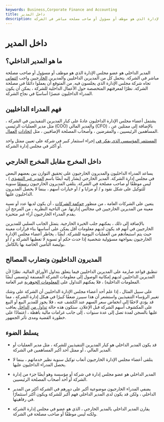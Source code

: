 ```yaml
---
keywords: Business,Corporate Finance and Accounting
title: داخل المدير
description: المدير الداخلي هو عضو مجلس الإدارة الذي هو موظف أو مسؤول أو صاحب مصلحة مباشر في الشركة.
---
```


# داخل المدير
## ما هو المدير الداخلي؟

المدير الداخلي هو عضو مجلس الإدارة الذي هو موظف أو مسؤول أو صاحب مصلحة مباشر في الشركة. يتحمل كل من المديرين الداخليين والمديرين [الخارجيين](/outsidedirector) واجب [ائتماني](/fiduciary) تجاه شركة مجلس الإدارة الذي يجلسون فيه. من المتوقع أن يعملوا دائمًا في مصلحة الشركة. نظرًا لمعرفتهم المتخصصة حول الأعمال الداخلية للشركة ، يمكن أن يكون المدراء الداخليون عنصرًا أساسيًا في نجاح الشركة.

## فهم المدراء الداخليين

يشتمل أعضاء مجلس الإدارة الداخليون عادةً على كبار المديرين التنفيذيين في الشركة ، مثل مدير العمليات الرئيسي (COO) والمدير المالي (CFO) ، بالإضافة إلى ممثلين عن المساهمين الرئيسيين ، والمقرضين ، وأصحاب المصلحة الإضافيين ، مثل [اتحادات](/labor-union) [العمال](/labor-union).

[المستثمر المؤسسي الذي يفكر في](/institutionalinvestor) إجراء استثمار كبير في شركة على تعيين ممثل واحد أو أكثر في مجلس إدارة الشركة.

## داخل المخرج مقابل المخرج الخارجي

يساعد المدراء الداخليون والمديرون الخارجيون على تحقيق التوازن بين بعضهم البعض في مجلس إدارة الشركة. المدير الخارجي (يشار إليه أيضًا باسم [المدير غير التنفيذي](/non-executive-director) ) ، ليس موظفًا أو صاحب مصلحة في الشركة. يتلقى المديرون الخارجيون [رسومًا](/retainer-fee) سنوية للتوكيل على شكل نقود و / أو مزايا و / أو خيارات أسهم ، بينما لا يحصل المديرون الداخليون عليها.

يتعين على الشركات العامة ، من منظور [حوكمة الشركات](/corporategovernance) ، أن يكون لديها عدد أو نسبة معينة من المديرين الخارجيين في مجالس إدارتها. من الناحية النظرية ، من المرجح أن يقدم المدراء الخارجيون آراء غير متحيزة.

بالإضافة إلى ذلك ، يمكنهم جلب الخبرة الخارجية. يتمثل الجانب السلبي للمديرين الخارجيين في أنهم قد يكون لديهم معلومات أقل يمكن على أساسها بناء قرارات معينة حيث يتم استبعادهم من العمليات اليومية للشركة. أيضًا ، يخاطر أعضاء مجلس الإدارة الخارجيون بمواجهة مسؤولية شخصية إذا حدث حكم أو تسوية لا تغطيها الشركة و / أو بوليصة التأمين الخاصة بها بالكامل.

## المديرون الداخليون وتضارب المصالح

تنطبق قواعد صارمة على المديرين الداخليين فيما يتعلق بتداول الأوراق المالية. نظرًا لأن المديرين الداخليين لديهم إمكانية الوصول إلى معلومات الشركة المصنفة (وتسمى أيضًا المعلومات الداخلية) ، فلا يمكنهم التداول على [المعلومات الجوهرية](/materialinsiderinformation) غير العامة.

على سبيل المثال ، إذا علم أحد أعضاء مجلس الإدارة الداخليين أن الشركة على وشك تغيير الرؤساء التنفيذيين واستشعر أن هذا سيبرز ضعفًا كبيرًا في هيكل إدارة الشركة ، مما قد يؤدي لاحقًا إلى انخفاض سعر السهم عند الكشف عنه ، فلا يجوز للمدير البيع أو البيع على المكشوف أسهم الشركة قبل الإعلان. ستكون هذه حالة [تداول من](/insidertrading) [الداخل](/insidertrading) يعاقب عليها بالسجن لمدة تصل إلى عدة سنوات ، إلى جانب غرامات مالية باهظة ، اعتمادًا على خطورة القضية ومدى تأثر الجمهور.

## يسلط الضوء

- قد يكون المدير الداخلي هو كبار المديرين التنفيذيين للشركة ، مثل مدير العمليات أو المدير المالي ، أو ممثل أحد أكبر المساهمين في الشركة.

- يتلقى أعضاء مجلس الإدارة الخارجيون أتعاب توكيل سنوية نظير خدماتهم ، بينما لا يحصل المدراء الداخليون عليها.

- المدير الداخلي هو عضو مجلس إدارة في شركة أو مؤسسة وهو أيضًا جزء من إدارة الشركة أو أحد أصحاب المصلحة الرئيسيين.

- يضفي المدراء الخارجيون موضوعية أكبر على دورهم في الشركة أكثر من المدير الداخلي ، ولكن قد يكون لدى المدير الداخلي فهم أكبر للشركة ويكون أكثر استثمارًا في رفاهيتها.

- يقارن المدير الداخلي بالمدير الخارجي ، الذي هو عضو في مجلس إدارة الشركة ولكنه ليس موظفًا أو صاحب مصلحة في الشركة.

